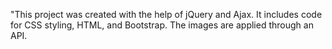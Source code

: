 "This project was created with the help of jQuery and Ajax. It includes code for CSS styling, HTML, and Bootstrap. The images are applied through an API.
